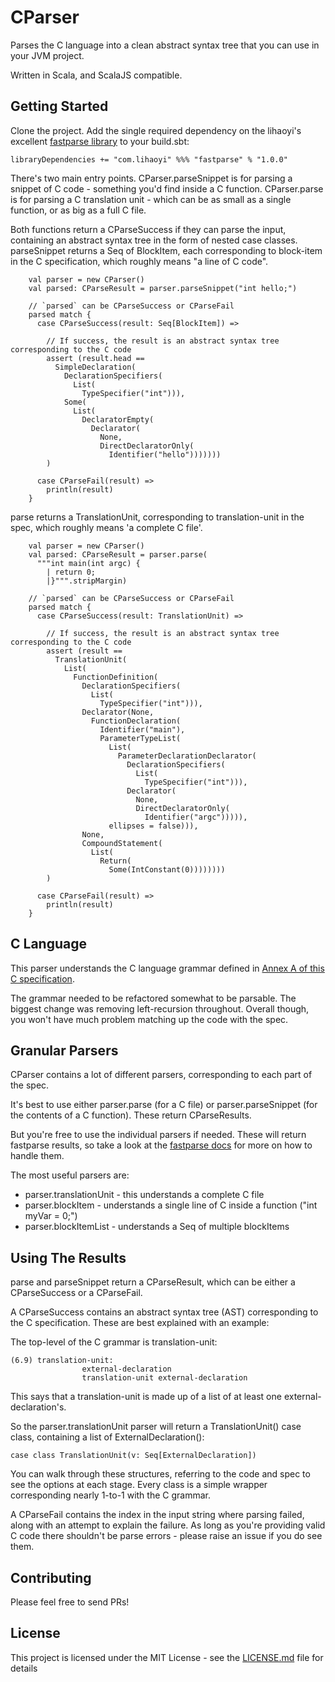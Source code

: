 # CParser

Parses the C language into a clean abstract syntax tree that you can use in your JVM project. 

Written in Scala, and ScalaJS compatible.

## Getting Started

Clone the project.  Add the single required dependency on the lihaoyi's excellent [fastparse library](https://github.com/lihaoyi/fastparse) to your build.sbt:

```
libraryDependencies += "com.lihaoyi" %%% "fastparse" % "1.0.0"
```

There's two main entry points.  CParser.parseSnippet is for parsing a snippet of C code - something you'd find inside a C function.
CParser.parse is for parsing a C translation unit - which can be as small as a single function, or as big as a full C file. 

Both functions return a CParseSuccess if they can parse the input, containing an abstract syntax tree in the form of nested case classes.
parseSnippet returns a Seq of BlockItem, each corresponding to block-item in the C specification, which roughly means "a line of C code". 

```
    val parser = new CParser()
    val parsed: CParseResult = parser.parseSnippet("int hello;")

    // `parsed` can be CParseSuccess or CParseFail
    parsed match {
      case CParseSuccess(result: Seq[BlockItem]) =>

        // If success, the result is an abstract syntax tree corresponding to the C code
        assert (result.head ==
          SimpleDeclaration(
            DeclarationSpecifiers(
              List(
                TypeSpecifier("int"))),
            Some(
              List(
                DeclaratorEmpty(
                  Declarator(
                    None,
                    DirectDeclaratorOnly(
                      Identifier("hello")))))))
        )

      case CParseFail(result) =>
        println(result)
    }
```

parse returns a TranslationUnit, corresponding to translation-unit in the spec, which roughly means 'a complete C file'.

```
    val parser = new CParser()
    val parsed: CParseResult = parser.parse(
      """int main(int argc) {
        | return 0;
        |}""".stripMargin)

    // `parsed` can be CParseSuccess or CParseFail
    parsed match {
      case CParseSuccess(result: TranslationUnit) =>

        // If success, the result is an abstract syntax tree corresponding to the C code
        assert (result ==
          TranslationUnit(
            List(
              FunctionDefinition(
                DeclarationSpecifiers(
                  List(
                    TypeSpecifier("int"))),
                Declarator(None,
                  FunctionDeclaration(
                    Identifier("main"),
                    ParameterTypeList(
                      List(
                        ParameterDeclarationDeclarator(
                          DeclarationSpecifiers(
                            List(
                              TypeSpecifier("int"))),
                          Declarator(
                            None,
                            DirectDeclaratorOnly(
                              Identifier("argc"))))),
                      ellipses = false))),
                None,
                CompoundStatement(
                  List(
                    Return(
                      Some(IntConstant(0))))))))
        )

      case CParseFail(result) =>
        println(result)
    }
```

## C Language
This parser understands the C language grammar defined in [Annex A of this C specification](https://port70.net/~nsz/c/c11/n1570.html#A).

The grammar needed to be refactored somewhat to be parsable.  The biggest change was removing left-recursion throughout.  Overall though, you won't have much problem matching up the code with the spec.

## Granular Parsers
CParser contains a lot of different parsers, corresponding to each part of the spec. 

It's best to use either parser.parse (for a C file) or parser.parseSnippet (for the contents of a C function).  These return CParseResults.

But you're free to use the individual parsers if needed.  These will return fastparse results, so take a look at the [fastparse docs](http://www.lihaoyi.com/fastparse/) for more on how to handle them.
 
The most useful parsers are:

* parser.translationUnit - this understands a complete C file
* parser.blockItem - understands a single line of C inside a function ("int myVar = 0;")
* parser.blockItemList - understands a Seq of multiple blockItems

## Using The Results
parse and parseSnippet return a CParseResult, which can be either a CParseSuccess or a CParseFail. 

A CParseSuccess contains an abstract syntax tree (AST) corresponding to the C specification.  These are best explained with an example:  

The top-level of the C grammar is translation-unit:

```
(6.9) translation-unit:
                external-declaration
                translation-unit external-declaration
```   

This says that a translation-unit is made up of a list of at least one external-declaration's.

So the parser.translationUnit parser will return a TranslationUnit() case class, containing a list of ExternalDeclaration():

```
case class TranslationUnit(v: Seq[ExternalDeclaration])
```

You can walk through these structures, referring to the code and spec to see the options at each stage.  Every class is a simple wrapper corresponding nearly 1-to-1 with the C grammar.  

A CParseFail contains the index in the input string where parsing failed, along with an attempt to explain the failure.  As long as you're providing valid C code there shouldn't be parse errors - please raise an issue if you do see them.  

## Contributing

Please feel free to send PRs!

## License

This project is licensed under the MIT License - see the [LICENSE.md](LICENSE.md) file for details
